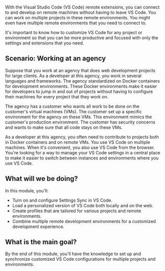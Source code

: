 With the Visual Studio Code (VS Code) remote extensions, you can connect to and develop on remote machines without having to leave VS Code. You can work on multiple projects in these remote environments. You might even have multiple remote environments that you need to connect to.

It's important to know how to customize VS Code for any project or environment so that you can be more productive and focused with only the settings and extensions that you need.

## Scenario: Working at an agency

Suppose that you work at an agency that does web development projects for large clients. As a developer at this agency, you work in several languages and frameworks. The agency standardized on Docker containers for development environments. These Docker environments make it easier for developers to jump in and out of projects without having to configure their machines for every project that they work on.

The agency has a customer who wants all work to be done on the customer's virtual machines (VMs). The customer set up a specific environment for the agency on these VMs. This environment mimics the customer's production environment. The customer has security concerns and wants to make sure that all code stays on these VMs.

As a developer at this agency, you often need to contribute to projects both in Docker containers and on remote VMs. You use VS Code on multiple machines. When it's convenient, you also use VS Code from the browser. You're looking for a way to manage your VS Code settings in a central place to make it easier to switch between instances and environments where you use VS Code.

## What will we be doing?

In this module, you'll:

- Turn on and configure Settings Sync in VS Code.
- Load a personalized version of VS Code both locally and on the web.
- Create profiles that are tailored for various projects and remote environments.
- Combine multiple remote development environments for a customized development experience.

## What is the main goal?

By the end of this module, you'll have the knowledge to set up and synchronize customized VS Code configurations for multiple projects and environments.
